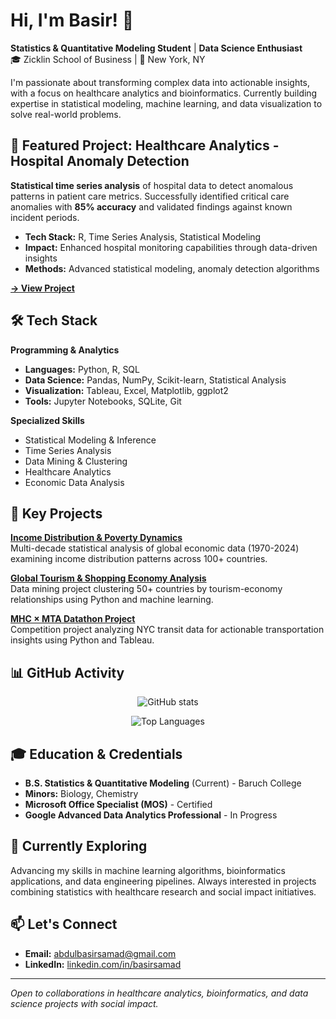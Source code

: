 # Hi, I'm Basir! 👋

**Statistics & Quantitative Modeling Student** | **Data Science Enthusiast**  
🎓 Zicklin School of Business | 📍 New York, NY

I'm passionate about transforming complex data into actionable insights, with a focus on healthcare analytics and bioinformatics. Currently building expertise in statistical modeling, machine learning, and data visualization to solve real-world problems.

## 🎯 Featured Project: Healthcare Analytics - Hospital Anomaly Detection

**Statistical time series analysis** of hospital data to detect anomalous patterns in patient care metrics. Successfully identified critical care anomalies with **85% accuracy** and validated findings against known incident periods.

- **Tech Stack:** R, Time Series Analysis, Statistical Modeling
- **Impact:** Enhanced hospital monitoring capabilities through data-driven insights
- **Methods:** Advanced statistical modeling, anomaly detection algorithms

[**→ View Project**](https://github.com/BasirS/biomedical-informatics_project)

## 🛠 Tech Stack

**Programming & Analytics**
- **Languages:** Python, R, SQL
- **Data Science:** Pandas, NumPy, Scikit-learn, Statistical Analysis
- **Visualization:** Tableau, Excel, Matplotlib, ggplot2
- **Tools:** Jupyter Notebooks, SQLite, Git

**Specialized Skills**
- Statistical Modeling & Inference
- Time Series Analysis
- Data Mining & Clustering
- Healthcare Analytics
- Economic Data Analysis

## 🚀 Key Projects

**[Income Distribution & Poverty Dynamics](https://github.com/BasirS/income-distribution-poverty-dynamics)**  
Multi-decade statistical analysis of global economic data (1970-2024) examining income distribution patterns across 100+ countries.

**[Global Tourism & Shopping Economy Analysis](https://github.com/BasirS/tourism-mining_project)**  
Data mining project clustering 50+ countries by tourism-economy relationships using Python and machine learning.

**[MHC × MTA Datathon Project](https://github.com/BasirS/mhcXmta-datathon_project)**  
Competition project analyzing NYC transit data for actionable transportation insights using Python and Tableau.

## 📊 GitHub Activity

<div align="center">

![GitHub stats](https://github-readme-stats.vercel.app/api?username=BasirS&show_icons=true&theme=default&hide_border=true)

![Top Languages](https://github-readme-stats.vercel.app/api/top-langs/?username=BasirS&layout=compact&theme=default&hide_border=true)

</div>

## 🎓 Education & Credentials

- **B.S. Statistics & Quantitative Modeling** (Current) - Baruch College
- **Minors:** Biology, Chemistry
- **Microsoft Office Specialist (MOS)** - Certified
- **Google Advanced Data Analytics Professional** - In Progress

## 🌱 Currently Exploring

Advancing my skills in machine learning algorithms, bioinformatics applications, and data engineering pipelines. Always interested in projects combining statistics with healthcare research and social impact initiatives.

## 📫 Let's Connect

- **Email:** [abdulbasirsamad@gmail.com](mailto:abdulbasirsamad@gmail.com)
- **LinkedIn:** [linkedin.com/in/basirsamad](https://linkedin.com/in/basirsamad)

---

*Open to collaborations in healthcare analytics, bioinformatics, and data science projects with social impact.*
